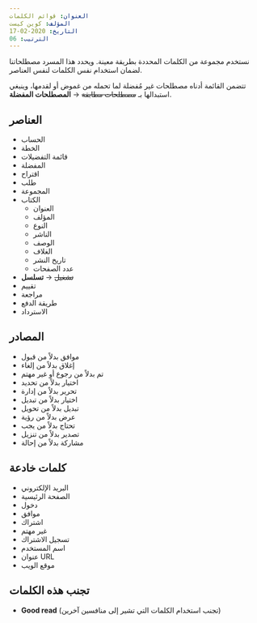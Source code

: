 ```yaml
---
العنوان: قوائم الكلمات
المؤلف: كوين كيست
التاريخ: 2020-02-17
الترتيب: 06
---
```


نستخدم مجموعة من الكلمات المحددة بطريقة معينة. ويحدد هذا المسرد مصطلحاتنا لضمان استخدام نفس الكلمات لنفس العناصر.

تتضمن القائمة أدناه مصطلحات غير مُفضلة لما تحمله من غموض أو لقدمها، وينبغي استبدالها بـ ~~مصطلحات مطابقة~~ → **المصطلحات المفضلة**.

## العناصر

- الحساب
- الخطة
- قائمة التفضيلات
- المفضلة
- اقتراح
- طلب
- المجموعة
- الكتاب
  - العنوان
  - المؤلف
  - النوع
  - الناشر
  - الوصف
  - الغلاف
  - تاريخ النشر
  - عدد الصفحات
- ~~تشغيل~~ → **تسلسل**
- تقييم
- مراجعة
- طريقة الدفع
- الاسترداد

## المصادر

- موافق بدلاً من قبول
- إغلاق بدلاً من إلغاء
- تم بدلاً من رجوع أو غير مهتم
- اختيار بدلاً من تحديد
- تحرير بدلاً من إدارة
- اختيار بدلاً من تبديل
- تبديل بدلاً من تحويل
- عرض بدلاً من رؤية
- تحتاج بدلاً من يجب
- تصدير بدلاً من تنزيل
- مشاركة بدلاً من إحالة

## كلمات خادعة

- البريد الإلكتروني
- الصفحة الرئيسية
- دخول
- موافق
- اشتراك
- غير مهتم
- تسجيل الاشتراك
- اسم المستخدم
- عنوان URL
- موقع الويب

## تجنب هذه الكلمات

- **Good read** (تجنب استخدام الكلمات التي تشير إلى منافسين آخرين)
